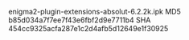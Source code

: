 enigma2-plugin-extensions-absolut-6.2.2k.ipk
MD5 b85d034a7f7ee7f43e6fbf2d9e7711b4
SHA 454cc9325acfa287e1c2d4afb5d12649e1f30925


